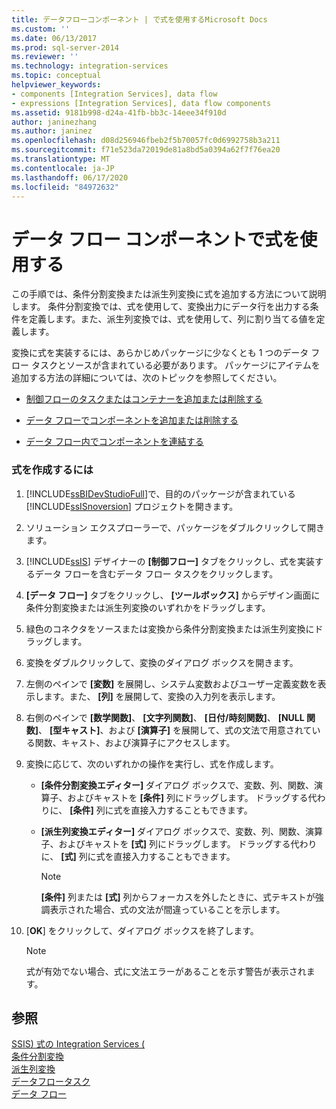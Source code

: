 ```yaml
---
title: データフローコンポーネント | で式を使用するMicrosoft Docs
ms.custom: ''
ms.date: 06/13/2017
ms.prod: sql-server-2014
ms.reviewer: ''
ms.technology: integration-services
ms.topic: conceptual
helpviewer_keywords:
- components [Integration Services], data flow
- expressions [Integration Services], data flow components
ms.assetid: 9181b998-d24a-41fb-bb3c-14eee34f910d
author: janinezhang
ms.author: janinez
ms.openlocfilehash: d08d256946fbeb2f5b70057fc0d6992758b3a211
ms.sourcegitcommit: f71e523da72019de81a8bd5a0394a62f7f76ea20
ms.translationtype: MT
ms.contentlocale: ja-JP
ms.lasthandoff: 06/17/2020
ms.locfileid: "84972632"
---
```

# <a name="use-an-expression-in-a-data-flow-component"></a>データ フロー コンポーネントで式を使用する
  この手順では、条件分割変換または派生列変換に式を追加する方法について説明します。 条件分割変換では、式を使用して、変換出力にデータ行を出力する条件を定義します。また、派生列変換では、式を使用して、列に割り当てる値を定義します。  
  
 変換に式を実装するには、あらかじめパッケージに少なくとも 1 つのデータ フロー タスクとソースが含まれている必要があります。 パッケージにアイテムを追加する方法の詳細については、次のトピックを参照してください。  
  
-   [制御フローのタスクまたはコンテナーを追加または削除する](control-flow/add-or-delete-a-task-or-a-container-in-a-control-flow.md)  
    
  
-   [データ フローでコンポーネントを追加または削除する](data-flow/add-or-delete-a-component-in-a-data-flow.md)  
  
-   [データ フロー内でコンポーネントを連結する](data-flow/connect-components-in-a-data-flow.md)  
  
### <a name="to-create-an-expression"></a>式を作成するには  
  
1.  [!INCLUDE[ssBIDevStudioFull](../includes/ssbidevstudiofull-md.md)]で、目的のパッケージが含まれている [!INCLUDE[ssISnoversion](../includes/ssisnoversion-md.md)] プロジェクトを開きます。  
  
2.  ソリューション エクスプローラーで、パッケージをダブルクリックして開きます。  
  
3.  [!INCLUDE[ssIS](../includes/ssis-md.md)] デザイナーの **[制御フロー]** タブをクリックし、式を実装するデータ フローを含むデータ フロー タスクをクリックします。  
  
4.  **[データ フロー]** タブをクリックし、 **[ツールボックス]** からデザイン画面に条件分割変換または派生列変換のいずれかをドラッグします。  
  
5.  緑色のコネクタをソースまたは変換から条件分割変換または派生列変換にドラッグします。  
  
6.  変換をダブルクリックして、変換のダイアログ ボックスを開きます。  
  
7.  左側のペインで **[変数]** を展開し、システム変数およびユーザー定義変数を表示します。また、 **[列]** を展開して、変換の入力列を表示します。  
  
8.  右側のペインで **[数学関数]**、 **[文字列関数]**、 **[日付/時刻関数]**、 **[NULL 関数]**、 **[型キャスト]**、および **[演算子]** を展開して、式の文法で用意されている関数、キャスト、および演算子にアクセスします。  
  
9. 変換に応じて、次のいずれかの操作を実行し、式を作成します。  
  
    -   **[条件分割変換エディター]** ダイアログ ボックスで、変数、列、関数、演算子、およびキャストを **[条件]** 列にドラッグします。 ドラッグする代わりに、 **[条件]** 列に式を直接入力することもできます。  
  
    -   **[派生列変換エディター]** ダイアログ ボックスで、変数、列、関数、演算子、およびキャストを **[式]** 列にドラッグします。 ドラッグする代わりに、 **[式]** 列に式を直接入力することもできます。  
  
        > [!NOTE]  
        >  **[条件]** 列または **[式]** 列からフォーカスを外したときに、式テキストが強調表示された場合、式の文法が間違っていることを示します。  
  
10. [**OK**] をクリックして、ダイアログ ボックスを終了します。  
  
    > [!NOTE]  
    >  式が有効でない場合、式に文法エラーがあることを示す警告が表示されます。  
  
## <a name="see-also"></a>参照  
 [SSIS&#41; 式の Integration Services &#40;](expressions/integration-services-ssis-expressions.md)   
 [条件分割変換](data-flow/transformations/conditional-split-transformation.md)   
 [派生列変換](data-flow/transformations/derived-column-transformation.md)   
 [データフロータスク](control-flow/data-flow-task.md)   
 [データ フロー](data-flow/data-flow.md)  
  
  
